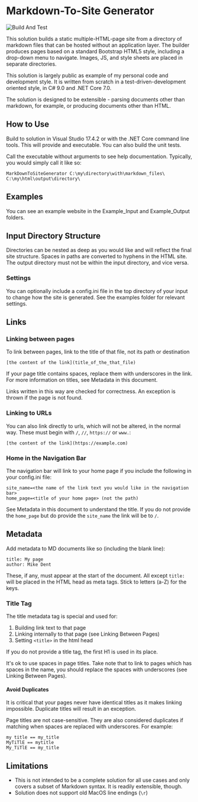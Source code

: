 # Markdown-To-Site Generator

![Build And Test](https://github.com/LeeReid1/MarkdownToSiteGenerator/actions/workflows/dotnet.yml/badge.svg)

This solution builds a static multiple-HTML-page site from a directory of markdown files that can be hosted without an application layer. The builder produces pages based on a standard Bootstrap HTML5 style, including a drop-down menu to navigate. Images, JS, and style sheets are placed in separate directories.

This solution is largely public as example of my personal code and development style. It is written from scratch in a test-driven-development oriented style, in C# 9.0 and .NET Core 7.0. 

The solution is designed to be extensible - parsing documents other than markdown, for example, or producing documents other than HTML. 

## How to Use

Build to solution in Visual Studio 17.4.2 or with the .NET Core command line tools. This will provide and executable. You can also build the unit tests.

Call the executable without arguments to see help documentation. Typically, you would simply call it like so:

```
MarkDownToSiteGenerator C:\my\directory\with\markdown_files\ C:\my\html\output\directory\
```

## Examples

You can see an example website in the Example_Input and Example_Output folders.

## Input Directory Structure

Directories can be nested as deep as you would like and will reflect the final site structure. Spaces in paths are converted to hyphens in the HTML site. The output directory must not be within the input directory, and vice versa.

### Settings

You can optionally include a config.ini file in the top directory of your input to change how the site is generated. See the examples folder for relevant settings.

## Links


### Linking between pages

To link between pages, link to the title of that file, not its path or destination
```
[the content of the link](title_of_the_that_file)
```

If your page title contains spaces, replace them with underscores in the link. For more information on titles, see Metadata in this document.

Links written in this way are checked for correctness. An exception is thrown if the page is not found.

### Linking to URLs

You can also link directly to urls, which will not be altered, in the normal way. These must begin with `/`, `//`, `https://` or `www.`:

```
[the content of the link](https://example.com)
```


### Home in the Navigation Bar

The navigation bar will link to your home page if you include the following in your config.ini file:

```
site_name=<the name of the link text you would like in the navigation bar>
home_page=<title of your home page> (not the path)
```

See Metadata in this document to understand the title. If you do not provide the `home_page` but do provide the `site_name` the link will be to `/`.


## Metadata

Add metadata to MD documents like so (including the blank line):
```
title: My page
author: Mike Dent

```

These, if any, must appear at the start of the document. All except `title:` will be placed in the HTML head as meta tags. Stick to letters (a-Z) for the keys.

### Title Tag

The title metadata tag is special and used for:

1. Building link text to that page
1. Linking internally to that page (see Linking Between Pages)
1. Setting `<title>` in the html head

If you do not provide a title tag, the first H1 is used in its place.

It's ok to use spaces in page titles. Take note that to link to pages which has spaces in the name, you should replace the spaces with underscores (see Linking Between Pages).

#### Avoid Duplicates
It is critical that your pages never have identical titles as it makes linking impossible. Duplicate titles will result in an exception.

Page titles are not case-sensitive. They are also considered duplicates if matching when spaces are replaced with underscores. For example:

```
my title == my_title
MyTiTlE == mytitle
My_TiTlE == my_title
```

## Limitations

* This is not intended to be a complete solution for all use cases and only covers a subset of Markdown syntax. It is readily extensible, though.
* Solution does not support old MacOS line endings (`\r`)